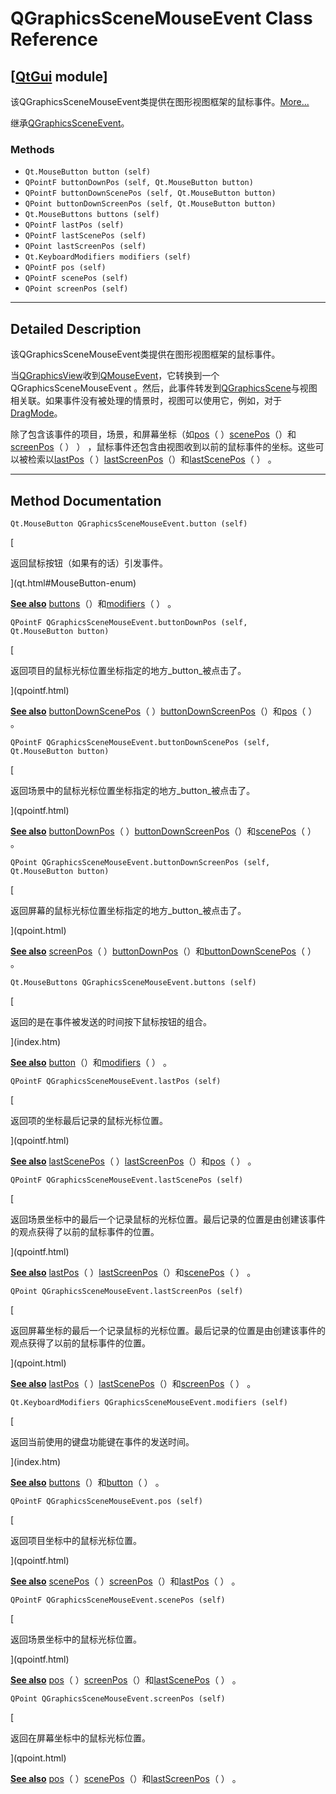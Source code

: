 # QGraphicsSceneMouseEvent Class Reference

## [[QtGui](index.htm) module]

该QGraphicsSceneMouseEvent类提供在图形视图框架的鼠标事件。[More...](#details)

继承[QGraphicsSceneEvent](qgraphicssceneevent.html)。

### Methods

*   `Qt.MouseButton button (self)`
*   `QPointF buttonDownPos (self, Qt.MouseButton button)`
*   `QPointF buttonDownScenePos (self, Qt.MouseButton button)`
*   `QPoint buttonDownScreenPos (self, Qt.MouseButton button)`
*   `Qt.MouseButtons buttons (self)`
*   `QPointF lastPos (self)`
*   `QPointF lastScenePos (self)`
*   `QPoint lastScreenPos (self)`
*   `Qt.KeyboardModifiers modifiers (self)`
*   `QPointF pos (self)`
*   `QPointF scenePos (self)`
*   `QPoint screenPos (self)`

* * *

## Detailed Description

该QGraphicsSceneMouseEvent类提供在图形视图框架的鼠标事件。

当[QGraphicsView](qgraphicsview.html)收到[QMouseEvent](qmouseevent.html)，它转换到一个QGraphicsSceneMouseEvent 。然后，此事件转发到[QGraphicsScene](qgraphicsscene.html)与视图相关联。如果事件没有被处理的情景时，视图可以使用它，例如，对于[DragMode](qgraphicsview.html#DragMode-enum)。

除了包含该事件的项目，场景，和屏幕坐标（如[pos](qgraphicsscenemouseevent.html#pos)（ ）[scenePos](qgraphicsscenemouseevent.html#scenePos)（）和[screenPos](qgraphicsscenemouseevent.html#screenPos)（ ） ） ，鼠标事件还包含由视图收到以前的鼠标事件的坐标。这些可以被检索以[lastPos](qgraphicsscenemouseevent.html#lastPos)（ ）[lastScreenPos](qgraphicsscenemouseevent.html#lastScreenPos)（）和[lastScenePos](qgraphicsscenemouseevent.html#lastScenePos)（ ） 。

* * *

## Method Documentation

```
Qt.MouseButton QGraphicsSceneMouseEvent.button (self)
```

[

返回鼠标按钮（如果有的话）引发事件。

](qt.html#MouseButton-enum)

[**See also**](qt.html#MouseButton-enum) [buttons](qgraphicsscenemouseevent.html#buttons)（）和[modifiers](qgraphicsscenemouseevent.html#modifiers)（ ） 。

```
QPointF QGraphicsSceneMouseEvent.buttonDownPos (self, Qt.MouseButton button)
```

[

返回项目的鼠标光标位置坐标指定的地方_button_被点击了。

](qpointf.html)

[**See also**](qpointf.html) [buttonDownScenePos](qgraphicsscenemouseevent.html#buttonDownScenePos)（ ）[buttonDownScreenPos](qgraphicsscenemouseevent.html#buttonDownScreenPos)（）和[pos](qgraphicsscenemouseevent.html#pos)（ ） 。

```
QPointF QGraphicsSceneMouseEvent.buttonDownScenePos (self, Qt.MouseButton button)
```

[

返回场景中的鼠标光标位置坐标指定的地方_button_被点击了。

](qpointf.html)

[**See also**](qpointf.html) [buttonDownPos](qgraphicsscenemouseevent.html#buttonDownPos)（ ）[buttonDownScreenPos](qgraphicsscenemouseevent.html#buttonDownScreenPos)（）和[scenePos](qgraphicsscenemouseevent.html#scenePos)（ ） 。

```
QPoint QGraphicsSceneMouseEvent.buttonDownScreenPos (self, Qt.MouseButton button)
```

[

返回屏幕的鼠标光标位置坐标指定的地方_button_被点击了。

](qpoint.html)

[**See also**](qpoint.html) [screenPos](qgraphicsscenemouseevent.html#screenPos)（ ）[buttonDownPos](qgraphicsscenemouseevent.html#buttonDownPos)（）和[buttonDownScenePos](qgraphicsscenemouseevent.html#buttonDownScenePos)（ ） 。

```
Qt.MouseButtons QGraphicsSceneMouseEvent.buttons (self)
```

[

返回的是在事件被发送的时间按下鼠标按钮的组合。

](index.htm)

[**See also**](index.htm) [button](qgraphicsscenemouseevent.html#button)（）和[modifiers](qgraphicsscenemouseevent.html#modifiers)（ ） 。

```
QPointF QGraphicsSceneMouseEvent.lastPos (self)
```

[

返回项的坐标最后记录的鼠标光标位置。

](qpointf.html)

[**See also**](qpointf.html) [lastScenePos](qgraphicsscenemouseevent.html#lastScenePos)（ ）[lastScreenPos](qgraphicsscenemouseevent.html#lastScreenPos)（）和[pos](qgraphicsscenemouseevent.html#pos)（ ） 。

```
QPointF QGraphicsSceneMouseEvent.lastScenePos (self)
```

[

返回场景坐标中的最后一个记录鼠标的光标位置。最后记录的位置是由创建该事件的观点获得了以前的鼠标事件的位置。

](qpointf.html)

[**See also**](qpointf.html) [lastPos](qgraphicsscenemouseevent.html#lastPos)（ ）[lastScreenPos](qgraphicsscenemouseevent.html#lastScreenPos)（）和[scenePos](qgraphicsscenemouseevent.html#scenePos)（ ） 。

```
QPoint QGraphicsSceneMouseEvent.lastScreenPos (self)
```

[

返回屏幕坐标的最后一个记录鼠标的光标位置。最后记录的位置是由创建该事件的观点获得了以前的鼠标事件的位置。

](qpoint.html)

[**See also**](qpoint.html) [lastPos](qgraphicsscenemouseevent.html#lastPos)（ ）[lastScenePos](qgraphicsscenemouseevent.html#lastScenePos)（）和[screenPos](qgraphicsscenemouseevent.html#screenPos)（ ） 。

```
Qt.KeyboardModifiers QGraphicsSceneMouseEvent.modifiers (self)
```

[

返回当前使用的键盘功能键在事件的发送时间。

](index.htm)

[**See also**](index.htm) [buttons](qgraphicsscenemouseevent.html#buttons)（）和[button](qgraphicsscenemouseevent.html#button)（ ） 。

```
QPointF QGraphicsSceneMouseEvent.pos (self)
```

[

返回项目坐标中的鼠标光标位置。

](qpointf.html)

[**See also**](qpointf.html) [scenePos](qgraphicsscenemouseevent.html#scenePos)（ ）[screenPos](qgraphicsscenemouseevent.html#screenPos)（）和[lastPos](qgraphicsscenemouseevent.html#lastPos)（ ） 。

```
QPointF QGraphicsSceneMouseEvent.scenePos (self)
```

[

返回场景坐标中的鼠标光标位置。

](qpointf.html)

[**See also**](qpointf.html) [pos](qgraphicsscenemouseevent.html#pos)（ ）[screenPos](qgraphicsscenemouseevent.html#screenPos)（）和[lastScenePos](qgraphicsscenemouseevent.html#lastScenePos)（ ） 。

```
QPoint QGraphicsSceneMouseEvent.screenPos (self)
```

[

返回在屏幕坐标中的鼠标光标位置。

](qpoint.html)

[**See also**](qpoint.html) [pos](qgraphicsscenemouseevent.html#pos)（ ）[scenePos](qgraphicsscenemouseevent.html#scenePos)（）和[lastScreenPos](qgraphicsscenemouseevent.html#lastScreenPos)（ ） 。